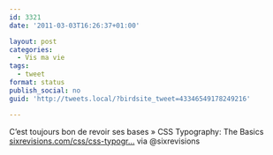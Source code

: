 ```yaml
---
id: 3321
date: '2011-03-03T16:26:37+01:00'

layout: post
categories:
  - Vis ma vie
tags:
  - tweet
format: status
publish_social: no
guid: 'http://tweets.local/?birdsite_tweet=43346549178249216'

---
```


C’est toujours bon de revoir ses bases » CSS Typography: The Basics [sixrevisions.com/css/css-typogr…](http://sixrevisions.com/css/css-typography-01/) via @sixrevisions